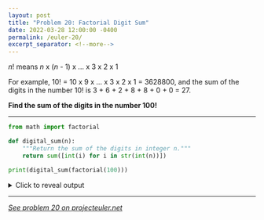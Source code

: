 ```yaml
---
layout: post
title: "Problem 20: Factorial Digit Sum"
date: 2022-03-28 12:00:00 -0400
permalink: /euler-20/
excerpt_separator: <!--more-->
---
```

*n*! means *n* x (*n* - 1) x ... x 3 x 2 x 1

For example, 10! = 10 x 9 x ... x 3 x 2 x 1 = 3628800,
and the sum of the digits in the number 10! is 3 + 6 + 2 + 8 + 8 + 0 + 0 = 27.

**Find the sum of the digits in the number 100!**
<!--more-->

***

```py
from math import factorial

def digital_sum(n):
    """Return the sum of the digits in integer n."""
    return sum([int(i) for i in str(int(n))])

print(digital_sum(factorial(100)))
```

<details> 
<summary>Click to reveal output</summary>
<pre><code>648
</code></pre>
</details>  

***

*[See problem 20 on projecteuler.net](https://projecteuler.net/problem=20)*